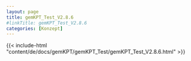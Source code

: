 ```yaml
---
layout: page
title: gemKPT_Test_V2.8.6
#linkTitle: gemKPT_Test_V2.8.6
categories: [Konzept]
---
```

{{< include-html "content/de/docs/gemKPT/gemKPT_Test/gemKPT_Test_V2.8.6.html" >}}